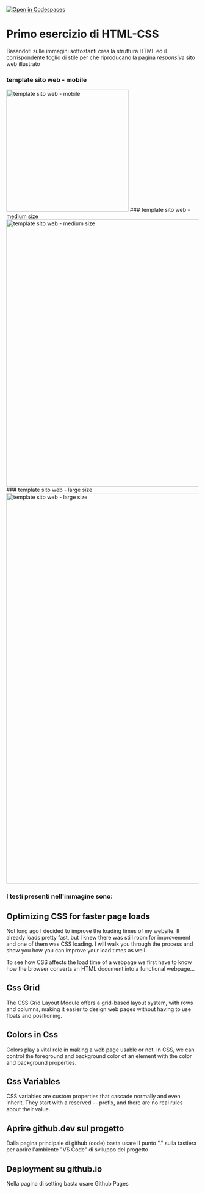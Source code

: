 [![Open in Codespaces](https://classroom.github.com/assets/launch-codespace-2972f46106e565e64193e422d61a12cf1da4916b45550586e14ef0a7c637dd04.svg)](https://classroom.github.com/open-in-codespaces?assignment_repo_id=17545958)
# Primo esercizio di HTML-CSS

Basandoti sulle immagini sottostanti crea la struttura HTML ed il corrispondente foglio di stile per che riproducano la pagina *responsive* sito web illustrato
### template sito web - mobile
<img src="./docs/HomePage-sm.jpg" width="320" alt="template sito web - mobile">
### template sito web - medium size
<img src="./docs/HomePage-md.jpg" width="700x" alt="template sito web - medium size">
### template sito web - large size
<img src="./docs/HomePage-lg.jpg" width="1024x" alt="template sito web - large size">

### I testi presenti nell'immagine sono:
## Optimizing CSS for faster page loads
Not long ago I decided to improve the loading times of my website. It already loads pretty fast, but I knew there was still room for improvement and one of them was CSS loading. I will walk you through the process and show you how you can improve your load times as well.

To see how CSS affects the load time of a webpage we first have to know how the browser converts an HTML document into a functional webpage...

## Css Grid
The CSS Grid Layout Module offers a grid-based layout system, with rows and columns, making it easier to design web pages without having to use floats and positioning.

## Colors in Css
Colors play a vital role in making a web page usable or not. In CSS, we can control the foreground and background color of an element with the color and background properties.

## Css Variables
CSS variables are custom properties that cascade normally and even inherit. They start with a reserved -- prefix, and there are no real rules about their value.

## Aprire github.dev sul progetto
Dalla pagina principale di github (code) basta usare il punto "." sulla tastiera per aprire l'ambiente "VS Code" di sviluppo del progetto

## Deployment su github.io
Nella pagina di setting basta usare Github Pages
